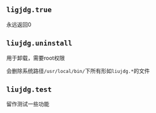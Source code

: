 ## `ligjdg.true`

永远返回0

## `liujdg.uninstall`

用于卸载，需要root权限

会删除系统路径`/usr/local/bin/`下所有形如`liujdg.*`的文件 


## `liujdg.test`
留作测试一些功能